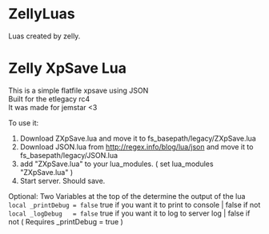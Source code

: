 ZellyLuas
=========
  
Luas created by zelly.  
  
  
Zelly XpSave Lua
================
This is a simple flatfile xpsave using JSON  
Built for the etlegacy rc4  
It was made for jemstar <3  
  
To use it:  
1. Download ZXpSave.lua and move it to fs_basepath/legacy/ZXpSave.lua  
2. Download JSON.lua from http://regex.info/blog/lua/json and move it to fs_basepath/legacy/JSON.lua  
3. add "ZXpSave.lua" to your lua_modules. ( set lua_modules "ZXpSave.lua" )  
4. Start server. Should save.  
  
Optional: Two Variables at the top of the determine the output of the lua  
`local _printDebug = false` true if you want it to print to console | false if not
`local _logDebug   = false` true if you want it to log to server log | false if not ( Requires _printDebug = true )  

